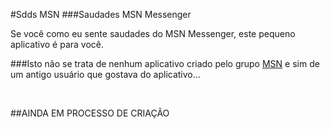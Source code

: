 #Sdds MSN
###Saudades MSN Messenger

Se você como eu sente saudades do MSN Messenger, este pequeno aplicativo é para você.

###Isto não se trata de nenhum aplicativo criado pelo grupo <a href="http://msn.com" target="_blank">MSN</a> e sim de um antigo usuário que gostava do aplicativo...

<br/>


##AINDA EM PROCESSO DE CRIAÇÃO